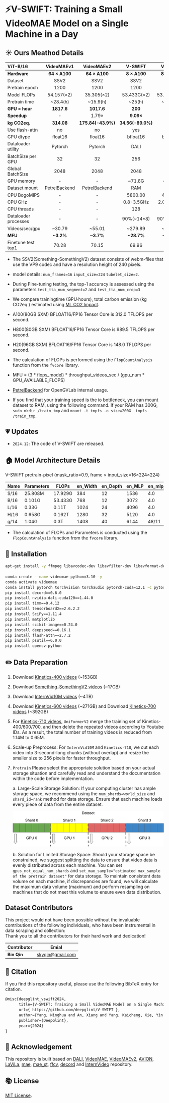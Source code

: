 # ⚡️V-SWIFT: Training a Small VideoMAE Model on a Single Machine in a Day

## ☀️ Ours Meathod Details

| ViT-B/16              | VideoMAEv1       | VideoMAEv2       |  V-SWIFT        |  V-SWIFT        |  V-SWIFT        |
| :---------            | :--------------: | :--------------: | :-------------: | :-------------: | :-------------: |
| **Hardware**          |  **64 × A100**   |  **64 × A100**   |   **8 × A100**  |   **8 × H800**  |   **8 × H20**   |
| Dataset               |      SSV2        |      SSV2        |    SSV2         |    SSV2         |    SSV2         |
| Pretrain epoch        |      1200        |      1200        |    1200         |    1200         |    1200         |
| Model FLOPs           |    54.157(×2)    |    35.305(×2)    |   53.433G(×2)   |    53.433G(×2)  |   53.433G(×2)   |
| Pretrain time         |     ~28.4(h)     |     ~15.9(h)     |    ~25(h)       |    ~12.1(h)     |   ~23.3(h)      |
| **GPU × hour**        |  **1817.6**      |  **1017.6**      |    **200**      |    **96.8**     |    **186.4**    |
|  **Speedup**          |      -           |      1.79×       |   **9.09×**     |    **18.8×**    |    **9.78×**    |
|  **kg CO2eq.**        |     **314.08**   |**175.84(-43.9%)**|**34.56(-89.0%)**|    -            |    -            |
| Use flash-attn        |      no          |      no          |    yes          |    yes          |    yes          |
| GPU dtype             |   float16        |      float16     |    bfloat16     |    bfloat16     |    bfloat16     |
| Dataloader utility    |    Pytorch       |    Pytorch       |    DALI         |    DALI         |    DALI         |
| BatchSize per GPU     |      32          |      32          |    256          |    256          |    256          |
| Global BatchSize      |    2048          |      2048        |    2048         |    2048         |    2048         |
| GPU memory            |      -           |      -           |    ~71.8G       |   ~71.8G        |   ~74.0G        |
| Dataset mount         |  PetrelBackend   | PetrelBackend    |    RAM          |    SSD          |    RAM          |
| CPU BogoMIPS          |      -           |      -           |    5800.00      |    4000.00      |    5200.30      |
| CPU GHz               |      -           |      -           |    0.8-3.5GHz   |    2.0-4.0GHz   |   1.5-2.6GHz    |
| CPU threads           |      -           |      -           |     128         |      200        |       384       |
| Dataloader processes  |      -           |      -           |   90%(~14*8)    |  90%(~20*8)     |  90%(~38*8)     |
| Videos/sec/gpu        |     ~30.79       |     ~55.01       |    ~279.89      |   ~331.84       |   ~300.6        |
| **MFU**               |     **~3.2%**    |      **~3.7%**   |    **~28.7%**   |   **~10.7%**    |   **~65.1%**    |
| Finetune test top1    |      70.28       |      70.15       |    69.96        |     -           |     -           |


* The SSV2(Something-SomethingV2) dataset consists of webm-files that use the VP9 codec and have a resolution height of 240 pixels.

* model details: `num_frames=16` `input_size=224` `tubelet_size=2`.

* During Fine-tuning testing, the top-1 accuracy is assessed using the parameters `test_tta_num_segment=2` and `test_tta_num_crop=3`

* We compare trainingtime (GPU·hours), total carbon emission (kg CO2eq.) estimated using [ML CO2 Impact](https://mlco2.github.io/impact/#compute).

* A100(80GB SXM) BFLOAT16/FP16 Tensor Core is 312.0 TFLOPS per second.

* H800(80GB SXM) BFLOAT16/FP16 Tensor Core is 989.5 TFLOPS per second.

* H20(96GB SXM) BFLOAT16/FP16 Tensor Core is 148.0 TFLOPS per second.

* The calculation of FLOPs is performed using the `FlopCountAnalysis` function from the `fvcore` library.

* MFU = (3 * flops_model) * throughput_videos_sec / (gpu_num * GPU_AVAILABLE_FLOPS)

* [PetrelBackend](https://mmengine.readthedocs.io/zh-cn/stable/api/generated/mmengine.fileio.PetrelBackend.html) for OpenGVLab internal usage.

* If you find that your training speed is the io bottleneck, you can mount dataset to RAM, using the following command. If your RAM has 300G, `sudo mkdir /train_tmp` and `mount -t tmpfs -o size=200G  tmpfs /train_tmp`.

## 💗 Updates

- `2024.12`: The code of V-SWIFT are released.

## 🏠 Model Architecture Details

V-SWIFT pretrain-pixel (mask_ratio=0.9, frame × input_size=16×224×224)

| Name | Parameters | FLOPs            | en_Width | en_Depth | en_MLP | en_mlp_ratio | en_Heads | de_Width | de_Depth | de_Heads |
|------|----------- |------------------|----------|----------|--------|--------------|----------|----------|----------|----------|
| S/16 |  25.808M   |    17.929G       | 384      | 12       | 1536   | 4.0          | 6        | 192      | 4        | 3        |
| B/16 |  0.101G    |    53.433G       | 768      | 12       | 3072   | 4.0          | 12       | 384      | 4        | 6        |
| L/16 |  0.33G     |    0.11T         | 1024     | 24       | 4096   | 4.0          | 16       | 512      | 4        | 8        |
| H/16 |  0.658G    |    0.162T        | 1280     | 32       | 5120   | 4.0          | 16       | 512      | 4        | 8        |
| g/14 |  1.04G     |    0.3T          | 1408     | 40       | 6144   | 48/11        | 16       | 512      | 4        | 8        |

* The calculation of FLOPs and Parameters is conducted using the `FlopCountAnalysis` function from the `fvcore` library.

## 🔨 Installation
 
```bash
apt-get install -y ffmpeg libavcodec-dev libavfilter-dev libavformat-dev libavutil-dev

conda create --name videomae python=3.10 -y
conda activate videomae
conda install pytorch torchvision torchaudio pytorch-cuda=12.1 -c pytorch -c nvidia
pip install decord==0.6.0
pip install nvidia-dali-cuda120==1.44.0
pip install timm==0.4.12
pip install tensorboardX==2.6.2.2
pip install SciPy==1.11.4
pip install matplotlib
pip install scikit-image==0.24.0
pip install deepspeed==0.16.1
pip install flash-attn==2.7.2
pip install psutil==6.0.0
pip install opencv-python
```

## ✏️ Data Preparation


1. Download [Kinetics-400 videos](https://github.com/cvdfoundation/kinetics-dataset) (~153GB)

2. Download [Something-SomethingV2 videos](https://www.qualcomm.com/developer/software/something-something-v-2-dataset) (~17GB)

3. Download [InternVid10M videos](https://github.com/OpenGVLab/InternVideo/tree/main/Data/InternVid) (~4TB)

4. Download [Kinetics-600 videos](https://github.com/cvdfoundation/kinetics-dataset) (~271GB) and Download [Kinetics-700 videos](https://github.com/cvdfoundation/kinetics-dataset) (~392GB)

5. For [Kinetics-710 videos](https://github.com/OpenGVLab/UniFormerV2/blob/main/DATASET.md), `UniFormerV2` merge the training set of Kinetics-400/600/700, and then delete the repeated videos according to Youtube IDs. As a result, the total number of training videos is reduced from 1.14M to 0.65M.

6. Scale-up Preprocess: For `InternVid10M` and `Kinetics-710`, we cut each video into 3-second-long chunks (without overlap) and resize the smaller size to 256 pixels for faster throughput.

7. `Pretrain` Please select the appropriate solution based on your actual storage situation and carefully read and understand the documentation within the code before implementation. 

      a. Large-Scale Storage Solution:
      If your computing cluster has ample storage space, we recommend using the `num_shards=world_size` and `shard_id=rank` method for data storage. Ensure that each machine loads every piece of data from the entire dataset.

      ![sharding](misc/sharding.png)

      b. Solution for Limited Storage Space:
      Should your storage space be constrained, we suggest splitting the data to ensure that video data is evenly distributed across each machine. You can set `gpus_not_equal_num_shards` and `set_max_sample="estimated max_sample of the pretrain dataset"` for data storage. To maintain consistent data volume on each machine, if discrepancies are found, we will calculate the maximum data volume (maximum) and perform resampling on machines that do not meet this volume to ensure even data distribution.


## Dataset Contributors
This project would not have been possible without the invaluable contributions of the following individuals, who have been instrumental in data scraping and collection:  
Thank you to all the contributors for their hard work and dedication!

| Contributor      | Emial    |
|------------------|----------|
| **Bin Qin**         | skyqin@gmail.com              |


## 🚗 Citation

If you find this repository useful, please use the following BibTeX entry for citation.

```latex
@misc{deepglint_vswift2024,
      title={V-SWIFT: Training a Small VideoMAE Model on a Single Machine in a Day}, 
      url={ https://github.com/deepglint/V-SWIFT },
      author={Yang, Ninghua and An, Xiang and Yang, Kaicheng, Xie, Yin and Dai, Xiangzi, Deng, Jiankang and Feng, Ziyong},
      publisher={DeepGlint},
      year={2024}
}
```

## 👀 Acknowledgement

This repository is built based on [DALI](https://github.com/NVIDIA/DALI), [VideoMAE](https://github.com/MCG-NJU/VideoMAE), [VideoMAEv2](https://github.com/OpenGVLab/VideoMAEv2),  [AVION](https://github.com/zhaoyue-zephyrus/AVION), [LaViLa](https://github.com/facebookresearch/LaViLa), [mae](https://github.com/facebookresearch/mae), [mae_st](https://github.com/facebookresearch/mae_st), [ffcv](https://github.com/libffcv/ffcv), [decord](https://github.com/dmlc/decord) and [InternVideo](https://github.com/OpenGVLab/InternVideo) repository.

## 📚 License
[MIT License](./LICENSE).
